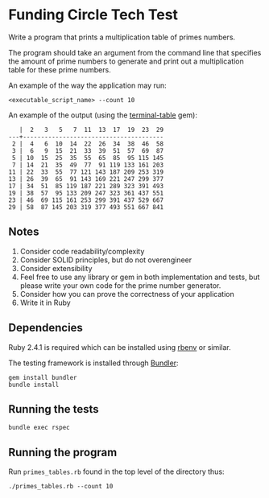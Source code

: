 # Funding Circle Tech Test

Write a program that prints a multiplication table of primes numbers.

The program should take an argument from the command line that specifies the amount of prime numbers to generate and print out a multiplication table for these prime numbers.

An example of the way the application may run:

	<executable_script_name> --count 10

An example of the output (using the [terminal-table](https://github.com/tj/terminal-table) gem):


	   |  2   3   5   7  11  13  17  19  23  29
	---+---------------------------------------
	 2 |  4   6  10  14  22  26  34  38  46  58
	 3 |  6   9  15  21  33  39  51  57  69  87
	 5 | 10  15  25  35  55  65  85  95 115 145
	 7 | 14  21  35  49  77  91 119 133 161 203
	11 | 22  33  55  77 121 143 187 209 253 319
	13 | 26  39  65  91 143 169 221 247 299 377
	17 | 34  51  85 119 187 221 289 323 391 493
	19 | 38  57  95 133 209 247 323 361 437 551
	23 | 46  69 115 161 253 299 391 437 529 667
	29 | 58  87 145 203 319 377 493 551 667 841


## Notes

1. Consider code readability/complexity
2. Consider SOLID principles, but do not over­engineer
3. Consider extensibility
4. Feel free to use any library or gem in both implementation and tests, but please write your own code for the prime number generator.
5. Consider how you can prove the correctness of your application
6. Write it in Ruby


## Dependencies

Ruby 2.4.1 is required which can be installed using [rbenv](https://github.com/sstephenson/rbenv) or similar.

The testing framework is installed through [Bundler](http://bundler.io/):

	gem install bundler
	bundle install


## Running the tests

	bundle exec rspec

## Running the program

Run `primes_tables.rb` found in the top level of the directory thus:

	./primes_tables.rb --count 10
